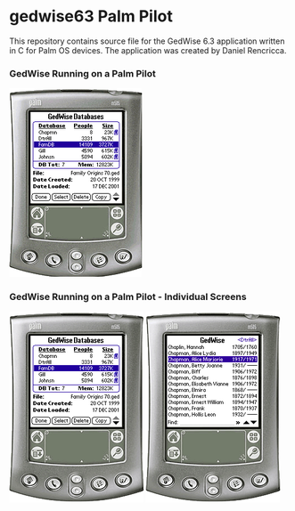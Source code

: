# gedwise63 Palm Pilot
This repository contains source file for the GedWise 6.3 application written in C for Palm OS devices. The application was created by Daniel Rencricca.

### GedWise Running on a Palm Pilot

![GedWise on Palm Pilot 01](images/scrn-shots.gif)



### GedWise Running on a Palm Pilot - Individual Screens

![GedWise on Palm Pilot Screen 01](images/PP-1.gif)
![GedWise on Palm Pilot Screen 02](images/PP-2.gif)
